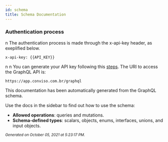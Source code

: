 ```yaml
---
id: schema
title: Schema Documentation
---
```


### Authentication process
n
The authentication process is made through the x-api-key header, as exeplified below.
```console
x-api-key: {{API_KEY}}
``` 
n
n
You can generate your API key following this [steps](https://help.convisoappsec.com/pt-BR/articles/4428685-api-key). 
The URI to access the GraphQL API is: 
```console
https://app.conviso.com.br/graphql
```
This documentation has been automatically generated from the GraphQL schema.

Use the docs in the sidebar to find out how to use the schema:

- **Allowed operations**: queries and mutations.
- **Schema-defined types**: scalars, objects, enums, interfaces, unions, and input objects.

<small><i>Generated on October 05, 2021 at 5:23:17 PM.</i></small>

